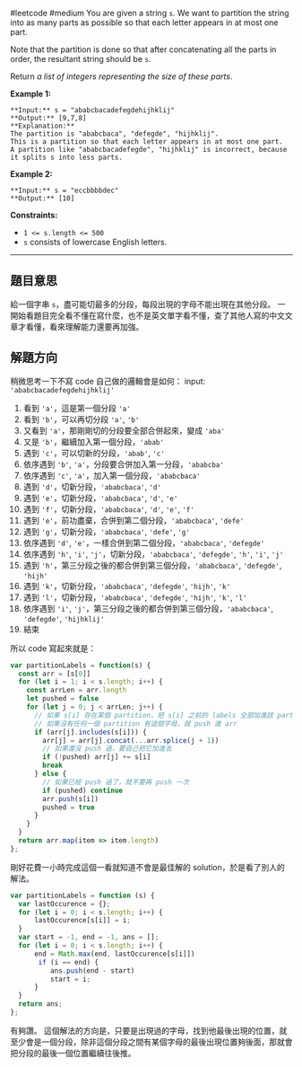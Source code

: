 #leetcode #medium
You are given a string `s`. We want to partition the string into as many parts as possible so that each letter appears in at most one part.

Note that the partition is done so that after concatenating all the parts in order, the resultant string should be `s`.

Return _a list of integers representing the size of these parts_.

**Example 1:**

```
**Input:** s = "ababcbacadefegdehijhklij"
**Output:** [9,7,8]
**Explanation:**
The partition is "ababcbaca", "defegde", "hijhklij".
This is a partition so that each letter appears in at most one part.
A partition like "ababcbacadefegde", "hijhklij" is incorrect, because it splits s into less parts.
```

**Example 2:**

```
**Input:** s = "eccbbbbdec"
**Output:** [10]
```

**Constraints:**

-   `1 <= s.length <= 500`
-   `s` consists of lowercase English letters.

---
## 題目意思

給一個字串 `s`，盡可能切最多的分段，每段出現的字母不能出現在其他分段。
一開始看題目完全看不懂在寫什麼，也不是英文單字看不懂，查了其他人寫的中文文章才看懂，看來理解能力還要再加強。

## 解題方向

稍微思考一下不寫 code 自己做的邏輯會是如何：
input: `'ababcbacadefegdehijhklij'`
1. 看到 `'a'`，這是第一個分段 `'a'`
2. 看到 `'b'`，可以再切分段 `'a'`, `'b'`
3. 又看到 `'a'`，那剛剛切的分段要全部合併起來，變成 `'aba'`
4. 又是 `'b'`，繼續加入第一個分段，`'abab'`
5. 遇到 `'c'`，可以切新的分段，`'abab'`, `'c'`
6. 依序遇到 `'b'`, `'a'`，分段要合併加入第一分段，`'ababcba'`
7. 依序遇到 `'c'`, `'a'`，加入第一個分段，`'ababcbaca'`
8. 遇到 `'d'`，切新分段，`'ababcbaca'`, `'d'`
9. 遇到 `'e'`，切新分段，`'ababcbaca'`, `'d'`, `'e'`
10. 遇到 `'f'`，切新分段，`'ababcbaca'`, `'d'`, `'e'`, `'f'`
11. 遇到 `'e'`，前功盡棄，合併到第二個分段，`'ababcbaca'`, `'defe'`
12. 遇到 `'g'`，切新分段，`'ababcbaca'`, `'defe'`, `'g'`
13. 依序遇到 `'d'`, `'e'`，一樣合併到第二個分段，`'ababcbaca'`, `'defegde'`
14. 依序遇到 `'h'`, `'i'`, `'j'`，切新分段，`'ababcbaca'`, `'defegde'`, `'h'`, `'i'`, `'j'`
15. 遇到 `'h'`，第三分段之後的都合併到第三個分段，`'ababcbaca'`, `'defegde'`, `'hijh'`
16. 遇到 `'k'`，切新分段，`'ababcbaca'`, `'defegde'`, `'hijh'`, `'k'`
17. 遇到 `'l'`，切新分段，`'ababcbaca'`, `'defegde'`, `'hijh'`, `'k'`, `'l'`
18. 依序遇到 `'i'`, `'j'`，第三分段之後的都合併到第三個分段，`'ababcbaca'`, `'defegde'`, `'hijhklij'`
19. 結束

所以 code 寫起來就是：

```javascript
var partitionLabels = function(s) {
  const arr = [s[0]]
  for (let i = 1; i < s.length; i++) {
    const arrLen = arr.length
    let pushed = false
    for (let j = 0; j < arrLen; j++) {
      // 如果 s[i] 存在某個 partition，把 s[i] 之前的 labels 全部加進該 partition
      // 如果沒有任何一個 partition 有這個字母，就 push 進 arr
      if (arr[j].includes(s[i])) {
        arr[j] = arr[j].concat(...arr.splice(j + 1))
        // 如果還沒 push 過，要自己把它加進去
        if (!pushed) arr[j] += s[i]
        break
      } else {
        // 如果已經 push 過了，就不要再 push 一次
        if (pushed) continue
        arr.push(s[i])
        pushed = true
      }
    }
  }
  return arr.map(item => item.length)
};
```

剛好花費一小時完成這個一看就知道不會是最佳解的 solution，於是看了別人的解法。

```javascript
var partitionLabels = function (s) {
  var lastOccurence = {};
  for (let i = 0; i < s.length; i++) {
      lastOccurence[s[i]] = i;
  }
  var start = -1, end = -1, ans = [];
  for (let i = 0; i < s.length; i++) {
      end = Math.max(end, lastOccurence[s[i]])
       if (i == end) {
          ans.push(end - start)
          start = i;
      }
  }
  return ans;
};
```

有夠讚。
這個解法的方向是，只要是出現過的字母，找到他最後出現的位置，就至少會是一個分段，除非這個分段之間有某個字母的最後出現位置夠後面，那就會把分段的最後一個位置繼續往後推。
